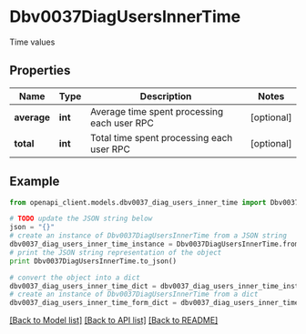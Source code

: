 # Dbv0037DiagUsersInnerTime

Time values

## Properties
Name | Type | Description | Notes
------------ | ------------- | ------------- | -------------
**average** | **int** | Average time spent processing each user RPC | [optional] 
**total** | **int** | Total time spent processing each user RPC | [optional] 

## Example

```python
from openapi_client.models.dbv0037_diag_users_inner_time import Dbv0037DiagUsersInnerTime

# TODO update the JSON string below
json = "{}"
# create an instance of Dbv0037DiagUsersInnerTime from a JSON string
dbv0037_diag_users_inner_time_instance = Dbv0037DiagUsersInnerTime.from_json(json)
# print the JSON string representation of the object
print Dbv0037DiagUsersInnerTime.to_json()

# convert the object into a dict
dbv0037_diag_users_inner_time_dict = dbv0037_diag_users_inner_time_instance.to_dict()
# create an instance of Dbv0037DiagUsersInnerTime from a dict
dbv0037_diag_users_inner_time_form_dict = dbv0037_diag_users_inner_time.from_dict(dbv0037_diag_users_inner_time_dict)
```
[[Back to Model list]](../README.md#documentation-for-models) [[Back to API list]](../README.md#documentation-for-api-endpoints) [[Back to README]](../README.md)


